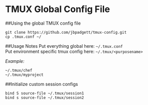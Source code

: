 TMUX Global Config File
========================

##Using the global TMUX config file
```
git clone https://github.com/jbpadgett/tmux-config.git
cp .tmux.conf ~/
```

##Usage Notes
Put everything global here:  ```~/.tmux.conf```  
Put environment specific tmux config here:  ```~/.tmux/<purposename>```  

*Example:*
```
~/.tmux/chef  
~/.tmux/myproject  
```

##Initialize custom session configs
```
bind S source-file ~/.tmux/session1  
bind s source-file ~/.tmux/session2  
```



